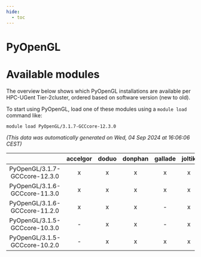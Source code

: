 ```yaml
---
hide:
  - toc
---
```


PyOpenGL
========

# Available modules


The overview below shows which PyOpenGL installations are available per HPC-UGent Tier-2cluster, ordered based on software version (new to old).

To start using PyOpenGL, load one of these modules using a `module load` command like:

```shell
module load PyOpenGL/3.1.7-GCCcore-12.3.0
```

*(This data was automatically generated on Wed, 04 Sep 2024 at 16:06:06 CEST)*  

| |accelgor|doduo|donphan|gallade|joltik|shinx|skitty|
| :---: | :---: | :---: | :---: | :---: | :---: | :---: | :---: |
|PyOpenGL/3.1.7-GCCcore-12.3.0|x|x|x|x|x|x|x|
|PyOpenGL/3.1.6-GCCcore-11.3.0|x|x|x|x|x|x|x|
|PyOpenGL/3.1.6-GCCcore-11.2.0|x|x|x|-|x|-|x|
|PyOpenGL/3.1.5-GCCcore-10.3.0|-|x|x|-|x|-|x|
|PyOpenGL/3.1.5-GCCcore-10.2.0|-|x|x|x|x|-|x|
